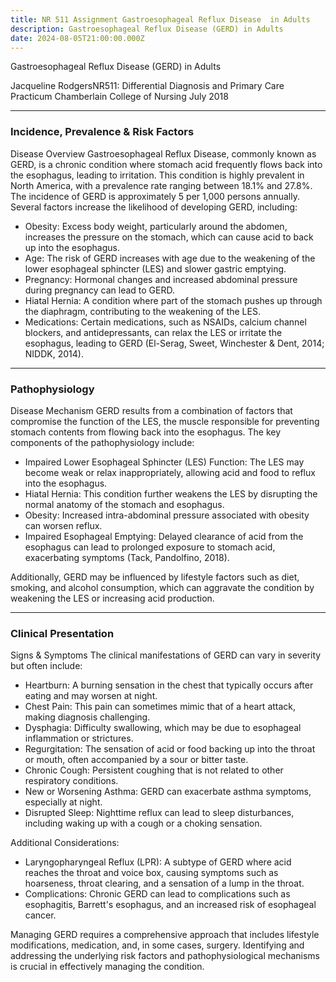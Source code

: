 ```yaml
---
title: NR 511 Assignment Gastroesophageal Reflux Disease  in Adults
description: Gastroesophageal Reflux Disease (GERD) in Adults
date: 2024-08-05T21:00:00.000Z
---
```


Gastroesophageal Reflux Disease (GERD) in Adults

Jacqueline RodgersNR511: Differential Diagnosis and Primary Care Practicum
Chamberlain College of Nursing
July 2018

***

### Incidence, Prevalence & Risk Factors

Disease Overview
Gastroesophageal Reflux Disease, commonly known as GERD, is a chronic condition where stomach acid frequently flows back into the esophagus, leading to irritation. This condition is highly prevalent in North America, with a prevalence rate ranging between 18.1% and 27.8%. The incidence of GERD is approximately 5 per 1,000 persons annually. Several factors increase the likelihood of developing GERD, including:

* Obesity: Excess body weight, particularly around the abdomen, increases the pressure on the stomach, which can cause acid to back up into the esophagus.
* Age: The risk of GERD increases with age due to the weakening of the lower esophageal sphincter (LES) and slower gastric emptying.
* Pregnancy: Hormonal changes and increased abdominal pressure during pregnancy can lead to GERD.
* Hiatal Hernia: A condition where part of the stomach pushes up through the diaphragm, contributing to the weakening of the LES.
* Medications: Certain medications, such as NSAIDs, calcium channel blockers, and antidepressants, can relax the LES or irritate the esophagus, leading to GERD (El-Serag, Sweet, Winchester & Dent, 2014; NIDDK, 2014).

***

### Pathophysiology

Disease Mechanism
GERD results from a combination of factors that compromise the function of the LES, the muscle responsible for preventing stomach contents from flowing back into the esophagus. The key components of the pathophysiology include:

* Impaired Lower Esophageal Sphincter (LES) Function: The LES may become weak or relax inappropriately, allowing acid and food to reflux into the esophagus.
* Hiatal Hernia: This condition further weakens the LES by disrupting the normal anatomy of the stomach and esophagus.
* Obesity: Increased intra-abdominal pressure associated with obesity can worsen reflux.
* Impaired Esophageal Emptying: Delayed clearance of acid from the esophagus can lead to prolonged exposure to stomach acid, exacerbating symptoms (Tack, Pandolfino, 2018).

Additionally, GERD may be influenced by lifestyle factors such as diet, smoking, and alcohol consumption, which can aggravate the condition by weakening the LES or increasing acid production.

***

### Clinical Presentation

Signs & Symptoms
The clinical manifestations of GERD can vary in severity but often include:

* Heartburn: A burning sensation in the chest that typically occurs after eating and may worsen at night.
* Chest Pain: This pain can sometimes mimic that of a heart attack, making diagnosis challenging.
* Dysphagia: Difficulty swallowing, which may be due to esophageal inflammation or strictures.
* Regurgitation: The sensation of acid or food backing up into the throat or mouth, often accompanied by a sour or bitter taste.
* Chronic Cough: Persistent coughing that is not related to other respiratory conditions.
* New or Worsening Asthma: GERD can exacerbate asthma symptoms, especially at night.
* Disrupted Sleep: Nighttime reflux can lead to sleep disturbances, including waking up with a cough or a choking sensation.

Additional Considerations:

* Laryngopharyngeal Reflux (LPR): A subtype of GERD where acid reaches the throat and voice box, causing symptoms such as hoarseness, throat clearing, and a sensation of a lump in the throat.
* Complications: Chronic GERD can lead to complications such as esophagitis, Barrett's esophagus, and an increased risk of esophageal cancer.

Managing GERD requires a comprehensive approach that includes lifestyle modifications, medication, and, in some cases, surgery. Identifying and addressing the underlying risk factors and pathophysiological mechanisms is crucial in effectively managing the condition.
